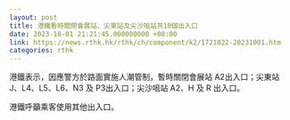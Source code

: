 ```yaml
---
layout: post
title: 港鐵暫時關閉會展站、尖東站及尖沙咀站共10個出入口
date: 2023-10-01 21:21:45.000000000 +08:00
link: https://news.rthk.hk/rthk/ch/component/k2/1721022-20231001.htm
categories: rthk
---
```


港鐵表示，因應警方於路面實施人潮管制，暫時關閉會展站 A2出入口；尖東站 J、L4、L5、L6、N3 及 P3出入口；尖沙咀站 A2、H 及 R 出入口。

港鐵呼籲乘客使用其他出入口。
